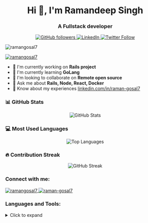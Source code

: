 <h1 align="center">Hi 👋, I'm Ramandeep Singh</h1>
<h3 align="center">A Fullstack developer</h3>

<!-- Social quick links -->
<p align="center">
  <a href="https://github.com/ramangosal7">
    <img src="https://img.shields.io/github/followers/ramangosal7?label=Follow%20%40ramangosal7&style=social" alt="GitHub followers" />
  </a>
  <a href="https://linkedin.com/in/raman-gosal7">
    <img src="https://img.shields.io/badge/LinkedIn-raman--gosal7-0077B5?style=flat&logo=linkedin&logoColor=white" alt="LinkedIn" />
  </a>
  <a href="https://twitter.com/ramangosal7">
    <img src="https://img.shields.io/twitter/follow/ramangosal7?style=social" alt="Twitter Follow" />
  </a>
</p>

<p align="left">
  <img src="https://komarev.com/ghpvc/?username=ramangosal7&label=Profile%20views&color=0e75b6&style=flat" alt="ramangosal7" />
</p>

<!-- GitHub Trophies -->
<p align="left">
  <a href="https://github.com/ryo-ma/github-profile-trophy">
    <img src="https://github-profile-trophy.vercel.app/?username=ramangosal7" alt="ramangosal7" />
  </a>
</p>

<!-- Brief intro -->
<ul>
  <li>🔭 I'm currently working on <strong>Rails project</strong></li>
  <li>🌱 I'm currently learning <strong>GoLang</strong></li>
  <li>👯 I'm looking to collaborate on <strong>Remote open source</strong></li>
  <li>💬 Ask me about <strong>Rails, Node, React, Docker</strong></li>
  <li>📄 Know about my experiences <a href="https://linkedin.com/in/raman-gosal7">linkedin.com/in/raman-gosal7</a></li>
</ul>

<!-- GitHub Stats -->
<h3>📊 GitHub Stats</h3>

<!-- Stats Card -->
<div align="center">
  <img src="https://github-readme-stats.vercel.app/api?username=ramangosal7&show_icons=true&locale=en&theme=radical" alt="GitHub Stats" />
</div>

<!-- Top Languages -->
<h3>💻 Most Used Languages</h3>
<div align="center">
  <img src="https://github-readme-stats.vercel.app/api/top-langs/?username=ramangosal7&layout=compact&theme=radical" alt="Top Languages" />
</div>

<!-- Streak Stats -->
<h3>🔥 Contribution Streak</h3>
<div align="center">
  <img src="https://github-readme-streak-stats.herokuapp.com/?user=ramangosal7&theme=radical" alt="GitHub Streak" />
</div>

<!-- Connect Section -->
<h3 align="left">Connect with me:</h3>
<p align="left">
  <a href="https://twitter.com/ramangosal7" target="blank">
    <img align="center" src="https://raw.githubusercontent.com/rahuldkjain/github-profile-readme-generator/master/src/images/icons/Social/twitter.svg" alt="ramangosal7" height="30" width="40" />
  </a>
  <a href="https://linkedin.com/in/raman-gosal7" target="blank">
    <img align="center" src="https://raw.githubusercontent.com/rahuldkjain/github-profile-readme-generator/master/src/images/icons/Social/linked-in-alt.svg" alt="raman-gosal7" height="30" width="40" />
  </a>
</p>

<!-- Languages and Tools -->
<h3 align="left">Languages and Tools:</h3>
<details>
  <summary>Click to expand</summary>
  <p align="left">
    <a href="https://angular.io" target="_blank" rel="noreferrer"> <img src="https://angular.io/assets/images/logos/angular/angular.svg" alt="angular" width="40" height="40"/> </a>
    <a href="https://angular.io" target="_blank" rel="noreferrer"> <img src="https://raw.githubusercontent.com/devicons/devicon/master/icons/angularjs/angularjs-original-wordmark.svg" alt="angularjs" width="40" height="40"/> </a>
    <a href="https://aws.amazon.com" target="_blank" rel="noreferrer"> <img src="https://raw.githubusercontent.com/devicons/devicon/master/icons/amazonwebservices/amazonwebservices-original-wordmark.svg" alt="aws" width="40" height="40"/> </a>
    <a href="https://www.gnu.org/software/bash/" target="_blank" rel="noreferrer"> <img src="https://www.vectorlogo.zone/logos/gnu_bash/gnu_bash-icon.svg" alt="bash" width="40" height="40"/> </a>
    <a href="https://www.chartjs.org" target="_blank" rel="noreferrer"> <img src="https://www.chartjs.org/media/logo-title.svg" alt="chartjs" width="40" height="40"/> </a>
    <a href="https://www.docker.com/" target="_blank" rel="noreferrer"> <img src="https://raw.githubusercontent.com/devicons/devicon/master/icons/docker/docker-original-wordmark.svg" alt="docker" width="40" height="40"/> </a>
    <a href="https://expressjs.com" target="_blank" rel="noreferrer"> <img src="https://raw.githubusercontent.com/devicons/devicon/master/icons/express/express-original-wordmark.svg" alt="express" width="40" height="40"/> </a>
    <a href="https://firebase.google.com/" target="_blank" rel="noreferrer"> <img src="https://www.vectorlogo.zone/logos/firebase/firebase-icon.svg" alt="firebase" width="40" height="40"/> </a>
    <a href="https://git-scm.com/" target="_blank" rel="noreferrer"> <img src="https://www.vectorlogo.zone/logos/git-scm/git-scm-icon.svg" alt="git" width="40" height="40"/> </a>
    <a href="https://golang.org" target="_blank" rel="noreferrer"> <img src="https://raw.githubusercontent.com/devicons/devicon/master/icons/go/go-original.svg" alt="go" width="40" height="40"/> </a>
    <a href="https://graphql.org" target="_blank" rel="noreferrer"> <img src="https://www.vectorlogo.zone/logos/graphql/graphql-icon.svg" alt="graphql" width="40" height="40"/> </a>
    <a href="https://developer.mozilla.org/en-US/docs/Web/JavaScript" target="_blank" rel="noreferrer"> <img src="https://raw.githubusercontent.com/devicons/devicon/master/icons/javascript/javascript-original.svg" alt="javascript" width="40" height="40"/> </a>
    <a href="https://www.linux.org/" target="_blank" rel="noreferrer"> <img src="https://raw.githubusercontent.com/devicons/devicon/master/icons/linux/linux-original.svg" alt="linux" width="40" height="40"/> </a>
    <a href="https://www.mongodb.com/" target="_blank" rel="noreferrer"> <img src="https://raw.githubusercontent.com/devicons/devicon/master/icons/mongodb/mongodb-original-wordmark.svg" alt="mongodb" width="40" height="40"/> </a>
    <a href="https://www.mysql.com/" target="_blank" rel="noreferrer"> <img src="https://raw.githubusercontent.com/devicons/devicon/master/icons/mysql/mysql-original-wordmark.svg" alt="mysql" width="40" height="40"/> </a>
    <a href="https://nextjs.org/" target="_blank" rel="noreferrer"> <img src="https://cdn.worldvectorlogo.com/logos/nextjs-2.svg" alt="nextjs" width="40" height="40"/> </a>
    <a href="https://nodejs.org" target="_blank" rel="noreferrer"> <img src="https://raw.githubusercontent.com/devicons/devicon/master/icons/nodejs/nodejs-original-wordmark.svg" alt="nodejs" width="40" height="40"/> </a>
    <a href="https://www.postgresql.org" target="_blank" rel="noreferrer"> <img src="https://raw.githubusercontent.com/devicons/devicon/master/icons/postgresql/postgresql-original-wordmark.svg" alt="postgresql" width="40" height="40"/> </a>
    <a href="https://rubyonrails.org" target="_blank" rel="noreferrer"> <img src="https://raw.githubusercontent.com/devicons/devicon/master/icons/rails/rails-original-wordmark.svg" alt="rails" width="40" height="40"/> </a>
    <a href="https://reactjs.org/" target="_blank" rel="noreferrer"> <img src="https://raw.githubusercontent.com/devicons/devicon/master/icons/react/react-original-wordmark.svg" alt="react" width="40" height="40"/> </a>
    <a href="https://www.typescriptlang.org/" target="_blank" rel="noreferrer"> <img src="https://raw.githubusercontent.com/devicons/devicon/master/icons/typescript/typescript-original.svg" alt="typescript" width="40" height="40"/> </a>
  </p>
</details>
